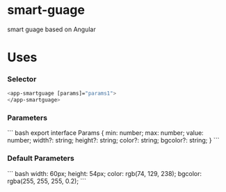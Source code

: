 # smart-guage
smart guage based on Angular

<h1>Uses</h1>

<h3>Selector</h3>

``` bash
<app-smartguage [params]="params1">
</app-smartguage>
```

<h3>Parameters</h3>
``` bash
export interface Params {
  min: number;
  max: number;
  value: number;
  width?: string;
  height?: string;
  color?: string;
  bgcolor?: string;
}
```

<h3>Default Parameters</h3>
``` bash
width: 60px;
height: 54px;
color: rgb(74, 129, 238);
bgcolor: rgba(255, 255, 255, 0.2);
```
